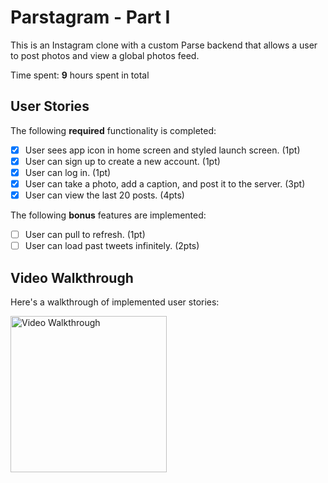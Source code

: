# Parstagram - Part I

This is an Instagram clone with a custom Parse backend that allows a user to post photos and view a global photos feed.

Time spent: **9** hours spent in total

## User Stories

The following **required** functionality is completed:

- [X] User sees app icon in home screen and styled launch screen. (1pt)
- [X] User can sign up to create a new account. (1pt)
- [X] User can log in. (1pt)
- [X] User can take a photo, add a caption, and post it to the server. (3pt)
- [X] User can view the last 20 posts. (4pts)

The following **bonus** features are implemented:

- [ ] User can pull to refresh. (1pt)
- [ ] User can load past tweets infinitely. (2pts)

## Video Walkthrough

Here's a walkthrough of implemented user stories:

<img src='<blockquote class="imgur-embed-pub" lang="en" data-id="kvF2CdI"><a href="https://imgur.com/kvF2CdI">View post on imgur.com</a></blockquote><script async src="//s.imgur.com/min/embed.js" charset="utf-8"></script>' width='250' alt='Video Walkthrough' />
